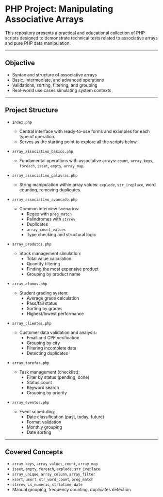 # PHP Project: Manipulating Associative Arrays

This repository presents a practical and educational collection of PHP scripts designed to demonstrate technical tests related to associative arrays and pure PHP data manipulation.

---

## Objective

- Syntax and structure of associative arrays
- Basic, intermediate, and advanced operations
- Validations, sorting, filtering, and grouping
- Real-world use cases simulating system contexts

---

## Project Structure

- `index.php`
  - Central interface with ready-to-use forms and examples for each type of operation.
  - Serves as the starting point to explore all the scripts below.

- `array_associativo_basico.php`
  - Fundamental operations with associative arrays: `count`, `array_keys`, `foreach`, `isset`, `empty`, `array_map`.

- `array_associativo_palavras.php`
  - String manipulation within array values: `explode`, `str_ireplace`, word counting, removing duplicates.

- `array_associativo_avancado.php`
  - Common interview scenarios:
    - Regex with `preg_match`
    - Palindromes with `strrev`
    - Duplicates
    - `array_count_values`
    - Type checking and structural logic

- `array_produtos.php`
  - Stock management simulation:
    - Total value calculation
    - Quantity filtering
    - Finding the most expensive product
    - Grouping by product name

- `array_alunos.php`
  - Student grading system:
    - Average grade calculation
    - Pass/fail status
    - Sorting by grades
    - Highest/lowest performance

- `array_clientes.php`
  - Customer data validation and analysis:
    - Email and CPF verification
    - Grouping by city
    - Filtering incomplete data
    - Detecting duplicates

- `array_tarefas.php`
  - Task management (checklist):
    - Filter by status (pending, done)
    - Status count
    - Keyword search
    - Grouping by priority

- `array_eventos.php`
  - Event scheduling:
    - Date classification (past, today, future)
    - Format validation
    - Monthly grouping
    - Date sorting

---

## Covered Concepts

- `array_keys`, `array_values`, `count`, `array_map`
- `isset`, `empty`, `foreach`, `explode`, `str_ireplace`
- `array_unique`, `array_column`, `array_filter`
- `ksort`, `usort`, `str_word_count`, `preg_match`
- `strrev`, `is_numeric`, `strtotime`, `date`
- Manual grouping, frequency counting, duplicates detection